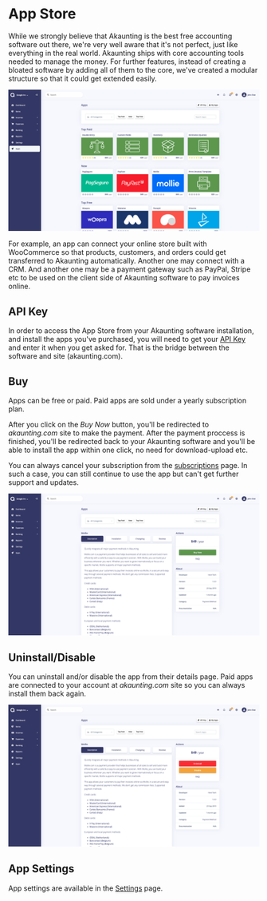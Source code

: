App Store
=========

While we strongly believe that Akaunting is the best free accounting software out there, we're very well aware that it's not perfect, just like everything in the real world. Akaunting ships with core accounting tools needed to manage the money. For further features, instead of creating a bloated software by adding all of them to the core, we've created a modular structure so that it could get extended easily.

![apps home](_images/apps_home.png)

For example, an app can connect your online store built with WooCommerce so that products, customers, and orders could get transferred to Akaunting automatically. Another one may connect with a CRM. And another one may be a payment gateway such as PayPal, Stripe etc to be used on the client side of Akaunting software to pay invoices online.

## API Key

In order to access the App Store from your Akaunting software installation, and install the apps you've purchased, you will need to get your [API Key](https://akaunting.com/dashboard) and enter it when you get asked for. That is the bridge between the software and site (akaunting.com).

## Buy

Apps can be free or paid. Paid apps are sold under a yearly subscription plan.

After you click on the *Buy Now* button, you'll be redirected to *akaunting.com* site to make the payment. After the payment proccess is finished, you'll be redirected back to your Akaunting software and you'll be able to install the app within one click, no need for download-upload etc.

You can always cancel your subscription from the [subscriptions](https://akaunting.com/subscriptions) page. In such a case, you can still continue to use the app but can't get further support and updates.

![apps buy](_images/apps_buy.png)

## Uninstall/Disable

You can uninstall and/or disable the app from their details page. Paid apps are connected to your account at *akaunting.com* site so you can always install them back again.

![apps uninstall](_images/apps_uninstall.png)

## App Settings

App settings are available in the [Settings](https://akaunting.com/docs/user-manual/settings/settings) page.

